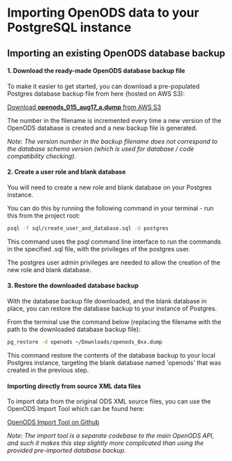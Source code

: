 # Importing OpenODS data to your PostgreSQL instance

## Importing an existing OpenODS database backup

#### 1. Download the ready-made OpenODS database backup file

To make it easier to get started, you can download a pre-populated
Postgres database backup file from here (hosted on AWS S3):

[Download **openods_015_aug17_a.dump** from AWS S3](https://s3.amazonaws.com/openods-assets/database_backups/openods_015_aug17_a.dump)

The number in the filename is incremented every time a new version of
the OpenODS database is created and a new backup file is generated.

_Note: The version number in the backup filename does not correspond to the
database schema version (which is used for database / code compatibility checking)._

#### 2. Create a user role and blank database
You will need to create a new role and blank database on your
Postgres instance.

You can do this by running the following command in your terminal -
run this from the project root:

```bash
psql -f sql/create_user_and_database.sql -U postgres
```

This command uses the psql command line interface to run the commands
in the specified .sql file, with the privileges of the postgres user.

The postgres user admin privileges are needed to allow the creation
of the new role and blank database.

#### 3. Restore the downloaded database backup

With the database backup file downloaded, and the blank database in place,
you can restore the database backup to your instance of Postgres.

From the terminal use the command below (replacing the filename with
the path to the downloaded database backup file):

```bash
pg_restore -d openods ~/Downloads/openods_0xx.dump
```

This command restore the contents of the database backup to your local
Postgres instance, targeting the blank database named 'openods' that was
created in the previous step.


#### Importing directly from source XML data files

To import data from the original ODS XML source files,
you can use the OpenODS Import Tool which can be found here:

[OpenODS Import Tool on Github](https://github.com/open-ods/import_tool)

_Note: The import tool is a separate codebase to the main OpenODS API, and such
it makes this step slightly more complicated than using the provided
pre-imported database backup._
